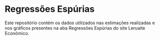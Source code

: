 # Regressões Espúrias
Este repositório contém os dados utilizados nas estimações realizadas e nos gráficos presentes na aba Regressões Espúrias do site Leruaite Econômico. 



